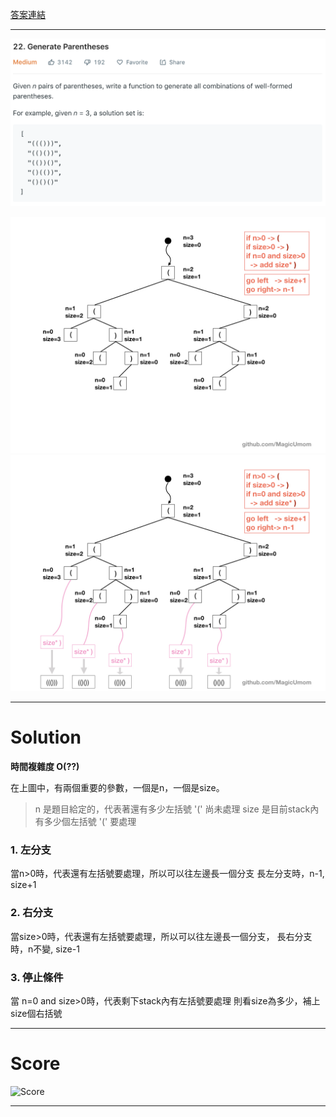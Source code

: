 [答案連結](https://nbviewer.jupyter.org/github/MagicUmom/leetcode_python/blob/master/22_Generate_Parentheses/Ans.ipynb)

---

![Q](pics/Question.png)

![S1](pics/S1.jpeg)
![S2](pics/S2.jpeg)

---

# Solution 
**時間複雜度 O(??)**

在上圖中，有兩個重要的參數，一個是n，一個是size。
> n 是題目給定的，代表著還有多少左括號 '(' 尚未處理
> size 是目前stack內有多少個左括號 '(' 要處理

### 1. 左分支
當n>0時，代表還有左括號要處理，所以可以往左邊長一個分支
長左分支時，n-1, size+1

### 2. 右分支
當size>0時，代表還有左括號要處理，所以可以往左邊長一個分支，
長右分支時，n不變, size-1

### 3. 停止條件
當 n=0 and size>0時，代表剩下stack內有左括號要處理
則看size為多少，補上size個右括號


---

# Score
![Score](pics/score.png)

---